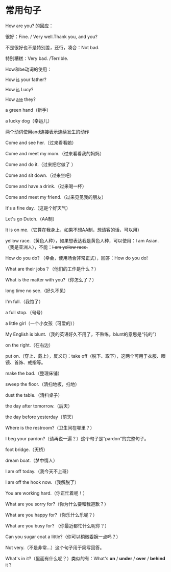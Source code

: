 # 常用句子

How are you? 的回应：

很好：Fine. / Very well.Thank you, and you?

不是很好也不是特别差，还行，凑合：Not bad.

特别糟糕：Very bad. /Terrible.

How和be动词的使用：

How  <u>is</u> your father?

How <u>is</u> Lucy?

How <u>are</u> they?



a green hand（新手）

a lucky dog（幸运儿）



两个动词使用and连接表示连续发生的动作

Come and see her.（过来看看她）

Come and meet my mom.（过来看看我的妈妈）

Come and do it.（过来把它做了 ）

Come and sit down.（过来坐吧）

Come and have a drink.（过来喝一杯）

Come and meet my friend.（过来见见我的朋友）



It's a fine day.（这是个好天气）

Let's go Dutch.（AA制）

It is on me.（它算在我身上，如果不想AA制，想请客的话，可以用）

yellow race.（黄色人种），如果想表达我是黄色人种，可以使用：I am Asian.（我是亚洲人），不能：~~I am yellow race.~~



How do you do? （幸会，使用场合非常正式），回答：How do you do!

What are their jobs？（他们的工作是什么？）



What is the matter with you?（你怎么了？）

long time no see.（好久不见）



I'm full.（我饱了）

a full stop.（句号）

a little girl（一个小女孩（可爱的））



My English is blunt.（我的英语好久不用了，不熟练。blunt的意思是“钝的”）

on the right.（在右边）



put on.（穿上、戴上），反义句：take off（脱下、取下），这两个可用于衣服、眼镜、首饰、戒指等。



make the bad.（整理床铺）

sweep the floor.（清扫地板，扫地）

dust the table.（清扫桌子）



the day after tomorrow.（后天）

the day before yesterday（前天）



Where is the restroom?（卫生间在哪里？）



I beg your pardon?（请再说一遍？）这个句子是“pardon”的完整句子。

foot bridge.（天桥）



dream boat.（梦中情人）



I am off today.（我今天不上班）

I am off the hook now.（我解脱了）



You are working hard.（你正忙着呢！）



What are you sorry for?（你为什么要和我道歉？）

What are you happy for?（你乐什么乐呢？）

What are you busy for? （你最近都忙什么呢你？）



Can you sugar coat a little?（你可以稍微委婉一点吗？）



Not very.（不是非常...）这个句子用于简写回答。

What's in it?（里面有什么呢？）类似的有：What's **on** / **under** / **over** / **behind** it？

